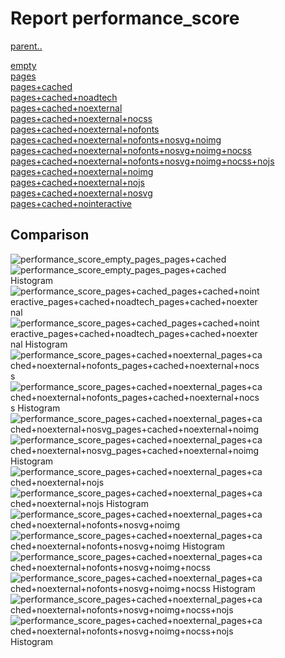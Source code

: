 # Report performance_score

[parent..](./..)  

[empty](./empty/)  
[pages](./pages/)  
[pages+cached](./pages+cached/)  
[pages+cached+noadtech](./pages+cached+noadtech/)  
[pages+cached+noexternal](./pages+cached+noexternal/)  
[pages+cached+noexternal+nocss](./pages+cached+noexternal+nocss/)  
[pages+cached+noexternal+nofonts](./pages+cached+noexternal+nofonts/)  
[pages+cached+noexternal+nofonts+nosvg+noimg](./pages+cached+noexternal+nofonts+nosvg+noimg/)  
[pages+cached+noexternal+nofonts+nosvg+noimg+nocss](./pages+cached+noexternal+nofonts+nosvg+noimg+nocss/)  
[pages+cached+noexternal+nofonts+nosvg+noimg+nocss+nojs](./pages+cached+noexternal+nofonts+nosvg+noimg+nocss+nojs/)  
[pages+cached+noexternal+noimg](./pages+cached+noexternal+noimg/)  
[pages+cached+noexternal+nojs](./pages+cached+noexternal+nojs/)  
[pages+cached+noexternal+nosvg](./pages+cached+noexternal+nosvg/)  
[pages+cached+nointeractive](./pages+cached+nointeractive/)  

## Comparison

![performance_score_empty_pages_pages+cached](./performance_score_empty_pages_pages+cached.png)  
![performance_score_empty_pages_pages+cached Histogram](./performance_score_empty_pages_pages+cached+hist.png)  
![performance_score_pages+cached_pages+cached+nointeractive_pages+cached+noadtech_pages+cached+noexternal](./performance_score_pages+cached_pages+cached+nointeractive_pages+cached+noadtech_pages+cached+noexternal.png)  
![performance_score_pages+cached_pages+cached+nointeractive_pages+cached+noadtech_pages+cached+noexternal Histogram](./performance_score_pages+cached_pages+cached+nointeractive_pages+cached+noadtech_pages+cached+noexternal+hist.png)  
![performance_score_pages+cached+noexternal_pages+cached+noexternal+nofonts_pages+cached+noexternal+nocss](./performance_score_pages+cached+noexternal_pages+cached+noexternal+nofonts_pages+cached+noexternal+nocss.png)  
![performance_score_pages+cached+noexternal_pages+cached+noexternal+nofonts_pages+cached+noexternal+nocss Histogram](./performance_score_pages+cached+noexternal_pages+cached+noexternal+nofonts_pages+cached+noexternal+nocss+hist.png)  
![performance_score_pages+cached+noexternal_pages+cached+noexternal+nosvg_pages+cached+noexternal+noimg](./performance_score_pages+cached+noexternal_pages+cached+noexternal+nosvg_pages+cached+noexternal+noimg.png)  
![performance_score_pages+cached+noexternal_pages+cached+noexternal+nosvg_pages+cached+noexternal+noimg Histogram](./performance_score_pages+cached+noexternal_pages+cached+noexternal+nosvg_pages+cached+noexternal+noimg+hist.png)  
![performance_score_pages+cached+noexternal_pages+cached+noexternal+nojs](./performance_score_pages+cached+noexternal_pages+cached+noexternal+nojs.png)  
![performance_score_pages+cached+noexternal_pages+cached+noexternal+nojs Histogram](./performance_score_pages+cached+noexternal_pages+cached+noexternal+nojs+hist.png)  
![performance_score_pages+cached+noexternal_pages+cached+noexternal+nofonts+nosvg+noimg](./performance_score_pages+cached+noexternal_pages+cached+noexternal+nofonts+nosvg+noimg.png)  
![performance_score_pages+cached+noexternal_pages+cached+noexternal+nofonts+nosvg+noimg Histogram](./performance_score_pages+cached+noexternal_pages+cached+noexternal+nofonts+nosvg+noimg+hist.png)  
![performance_score_pages+cached+noexternal_pages+cached+noexternal+nofonts+nosvg+noimg+nocss](./performance_score_pages+cached+noexternal_pages+cached+noexternal+nofonts+nosvg+noimg+nocss.png)  
![performance_score_pages+cached+noexternal_pages+cached+noexternal+nofonts+nosvg+noimg+nocss Histogram](./performance_score_pages+cached+noexternal_pages+cached+noexternal+nofonts+nosvg+noimg+nocss+hist.png)  
![performance_score_pages+cached+noexternal_pages+cached+noexternal+nofonts+nosvg+noimg+nocss+nojs](./performance_score_pages+cached+noexternal_pages+cached+noexternal+nofonts+nosvg+noimg+nocss+nojs.png)  
![performance_score_pages+cached+noexternal_pages+cached+noexternal+nofonts+nosvg+noimg+nocss+nojs Histogram](./performance_score_pages+cached+noexternal_pages+cached+noexternal+nofonts+nosvg+noimg+nocss+nojs+hist.png)  

<style>
  img {
    max-width: 80%;
  }
</style>
      
